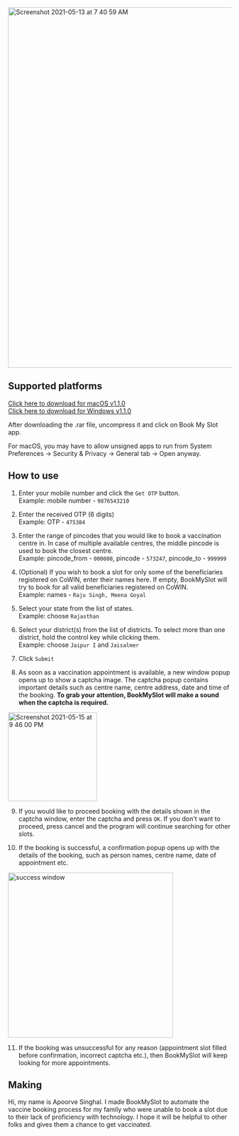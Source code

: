 <img width="812" alt="Screenshot 2021-05-13 at 7 40 59 AM" src="https://user-images.githubusercontent.com/15952329/118070514-af8a4080-b3c3-11eb-8f13-cf50533f167c.png">

## Supported platforms
[Click here to download for macOS v1.1.0](https://easyupload.io/h67lxh)   
[Click here to download for Windows v1.1.0](https://easyupload.io/fqqpx5)

After downloading the .rar file, uncompress it and click on Book My Slot app.  

For macOS, you may have to allow unsigned apps to run from System Preferences -> Security & Privacy -> General tab -> Open anyway.

## How to use

1. Enter your mobile number and click the `Get OTP` button.  
Example: mobile number - `9876543210`

2. Enter the received OTP (6 digits)  
Example: OTP - `475384`

3. Enter the range of pincodes that you would like to book a vaccination centre in. In case of multiple available centres, the middle pincode is used to book the closest centre.  
Example: pincode_from - `000000`, pincode - `573247`, pincode_to - `999999`

4. (Optional) If you wish to book a slot for only some of the beneficiaries registered on CoWIN, enter their names here. If empty, BookMySlot will try to book for all valid beneficiaries registered on CoWIN.  
Example: names - `Raju Singh, Meena Goyal`

5. Select your state from the list of states.  
Example: choose `Rajasthan`

6. Select your district(s) from the list of districts. To select more than one district, hold the control key while clicking them.  
Example: choose `Jaipur I` and `Jaisalmer`

7. Click `Submit`

8. As soon as a vaccination appointment is available, a new window popup opens up to show a captcha image. The captcha popup contains important details such as centre name, centre address, date and time of the booking. **To grab your attention, BookMySlot will make a sound when the captcha is required.**  
<img height="200" alt="Screenshot 2021-05-15 at 9 46 00 PM" src="https://user-images.githubusercontent.com/15952329/118370876-66a2d980-b5c7-11eb-8b46-913b5b437617.png">

9. If you would like to proceed booking with the details shown in the captcha window, enter the captcha and press `OK`. If you don't want to proceed, press cancel and the program will continue searching for other slots. 

10. If the booking is successful, a confirmation popup opens up with the details of the booking, such as person names, centre name, date of appointment etc.  
<img width="372" alt="success window" src="https://user-images.githubusercontent.com/15952329/117899446-c312aa00-b2e4-11eb-8442-28a2daf5b8d9.png">

11. If the booking was unsuccessful for any reason (appointment slot filled before confirmation, incorrect captcha etc.), then BookMySlot will keep looking for more appointments.

## Making

Hi, my name is Apoorve Singhal. I made BookMySlot to automate the vaccine booking process for my family who were unable to book a slot due to their lack of proficiency with technology. I hope it will be helpful to other folks and gives them a chance to get vaccinated.

